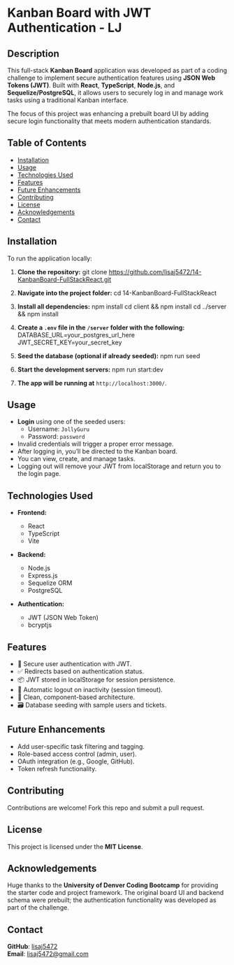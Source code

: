 # Kanban Board with JWT Authentication - LJ

## Description

This full-stack **Kanban Board** application was developed as part of a coding challenge to implement secure authentication features using **JSON Web Tokens (JWT)**. Built with **React**, **TypeScript**, **Node.js**, and **Sequelize/PostgreSQL**, it allows users to securely log in and manage work tasks using a traditional Kanban interface.

The focus of this project was enhancing a prebuilt board UI by adding secure login functionality that meets modern authentication standards.

## Table of Contents

- [Installation](#installation)
- [Usage](#usage)
- [Technologies Used](#technologies-used)
- [Features](#features)
- [Future Enhancements](#future-enhancements)
- [Contributing](#contributing)
- [License](#license)
- [Acknowledgements](#acknowledgements)
- [Contact](#contact)

## Installation

To run the application locally:

1. **Clone the repository:**
   git clone https://github.com/lisaj5472/14-KanbanBoard-FullStackReact.git

2. **Navigate into the project folder:**
   cd 14-KanbanBoard-FullStackReact

3. **Install all dependencies:**
   npm install
   cd client && npm install
   cd ../server && npm install

4. **Create a `.env` file in the `/server` folder with the following:**
   DATABASE_URL=your_postgres_url_here
   JWT_SECRET_KEY=your_secret_key

5. **Seed the database (optional if already seeded):**
   npm run seed

6. **Start the development servers:**
   npm run start:dev

7. **The app will be running at** `http://localhost:3000/`.

## Usage

- **Login** using one of the seeded users:
  - Username: `JollyGuru`
  - Password: `password`
- Invalid credentials will trigger a proper error message.
- After logging in, you’ll be directed to the Kanban board.
- You can view, create, and manage tasks.
- Logging out will remove your JWT from localStorage and return you to the login page.

## Technologies Used

- **Frontend:**

  - React
  - TypeScript
  - Vite

- **Backend:**

  - Node.js
  - Express.js
  - Sequelize ORM
  - PostgreSQL

- **Authentication:**
  - JWT (JSON Web Token)
  - bcryptjs

## Features

- 🔐 Secure user authentication with JWT.
- ✅ Redirects based on authentication status.
- 📦 JWT stored in localStorage for session persistence.
- 🧹 Automatic logout on inactivity (session timeout).
- 📄 Clean, component-based architecture.
- 🗃️ Database seeding with sample users and tickets.

## Future Enhancements

- Add user-specific task filtering and tagging.
- Role-based access control (admin, user).
- OAuth integration (e.g., Google, GitHub).
- Token refresh functionality.

## Contributing

Contributions are welcome! Fork this repo and submit a pull request.

## License

This project is licensed under the **MIT License**.

## Acknowledgements

Huge thanks to the **University of Denver Coding Bootcamp** for providing the starter code and project framework. The original board UI and backend schema were prebuilt; the authentication functionality was developed as part of the challenge.

## Contact

**GitHub**: [lisaj5472](https://github.com/lisaj5472)  
**Email**: lisaj5472@gmail.com
